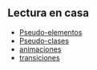 ## Lectura en casa
- [Pseudo-elementos](https://developer.mozilla.org/en-US/docs/Web/CSS/Pseudo-elements)
- [Pseudo-clases](https://developer.mozilla.org/en-US/docs/Web/CSS/Pseudo-classes)
- [animaciones](https://www.w3schools.com/css/css3_animations.asp)
- [transiciones](https://www.w3schools.com/css/css3_transitions.asp)